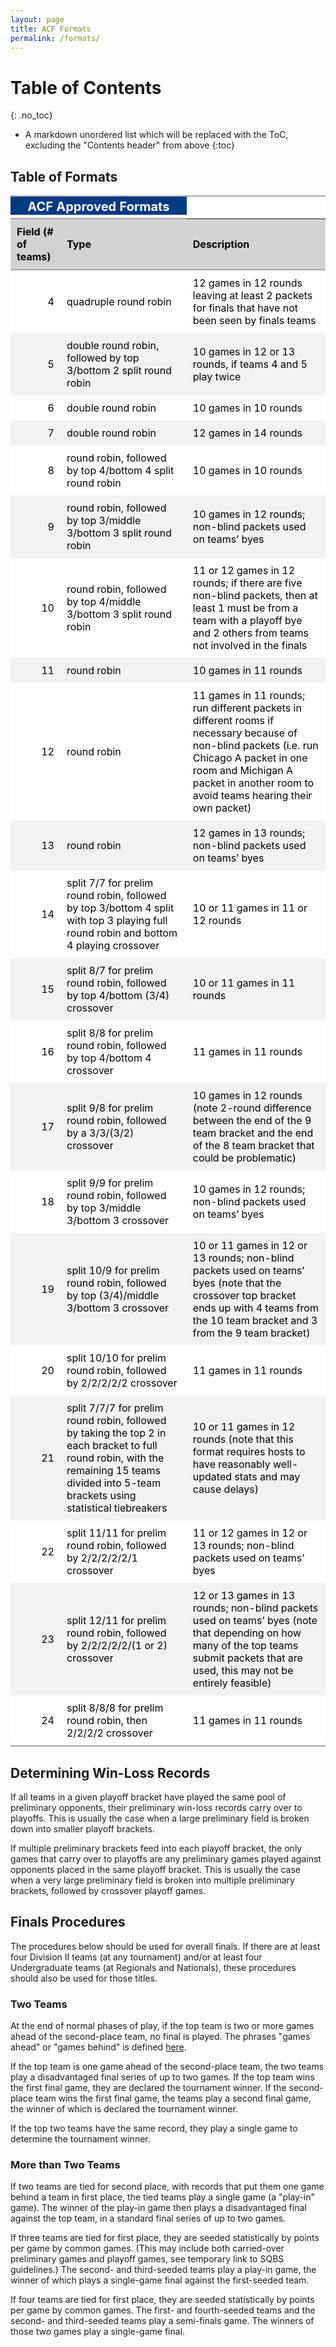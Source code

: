 ```yaml
---
layout: page
title: ACF Formats
permalink: /formats/
---
```

# Table of Contents
{: .no_toc}
* A markdown unordered list which will be replaced with the ToC, excluding the "Contents header" from above
{:toc}

## Table of Formats
<table style="font-family:-apple-system, BlinkMacSystemFont, 'Segoe UI', Roboto, Oxygen, Ubuntu, Cantarell, 'Helvetica Neue', 'Fira Sans', 'Droid Sans', Arial, sans-serif;display:table;border-collapse:collapse;margin-left:auto;margin-right:auto;color:#000000;font-size:16px;background-color:#FFFFFF;width:auto;border-top-style:solid;border-top-width:2px;border-top-color:#A8A8A8;">
<thead>
<tr>
<th colspan='2' style="background-color:#FFFFFF;border-bottom-color:#FFFFFF;color:#000000;font-size:125%;padding-top:4px;padding-bottom:1px;border-bottom-width:0;text-align:center;font-weight:normal;background-color:#023B7F;color:white;font-weight:bolder;">ACF Approved Formats</th>
</tr>
<tr>
<th colspan='2' style="background-color:#FFFFFF;border-bottom-color:#FFFFFF;color:#000000;font-size:85%;padding-top:1px;padding-bottom:4px;border-top-color:#FFFFFF;border-top-width:0;border-bottom-style:solid;border-bottom-width:2px;border-bottom-color:#A8A8A8;text-align:center;font-weight:normal;" ></th>
</tr>
</thead>
<tr>
<th style="color:#000000;background-color:#FFFFFF;font-size:16px;font-weight:initial;vertical-align:middle;padding:10px;margin:10px;background-color:#d1d3d4;text-align:left;font-weight:bold;">Field (# of teams)</th>
<th style="color:#000000;background-color:#FFFFFF;font-size:16px;font-weight:initial;vertical-align:middle;padding:10px;margin:10px;background-color:#d1d3d4;text-align:left;font-weight:bold;">Type</th>
<th style="color:#000000;background-color:#FFFFFF;font-size:16px;font-weight:initial;vertical-align:middle;padding:10px;margin:10px;background-color:#d1d3d4;text-align:left;font-weight:bold;">Description</th>
</tr>
<tbody style="border-top-style:solid;border-top-width:2px;border-top-color:#A8A8A8;border-bottom-style:solid;border-bottom-width:2px;border-bottom-color:#A8A8A8;">
<tr>
<td style="padding:10px;margin:10px;vertical-align:middle;text-align:right;font-variant-numeric:tabular-nums;">4</td>
<td style="padding:10px;margin:10px;vertical-align:middle;text-align:left;">quadruple round robin</td>
<td style="padding:10px;margin:10px;vertical-align:middle;text-align:left;">12 games in 12 rounds leaving at least 2 packets for finals that have not been seen by finals teams</td>
</tr>
<tr>
<td style="background-color:#f2f2f2;padding:10px;margin:10px;vertical-align:middle;text-align:right;font-variant-numeric:tabular-nums;">5</td>
<td style="background-color:#f2f2f2;padding:10px;margin:10px;vertical-align:middle;text-align:left;">double round robin, followed by top 3/bottom 2 split round robin</td>
<td style="background-color:#f2f2f2;padding:10px;margin:10px;vertical-align:middle;text-align:left;">10 games in 12 or 13 rounds, if teams 4 and 5 play twice</td>
</tr>
<tr>
<td style="padding:10px;margin:10px;vertical-align:middle;text-align:right;font-variant-numeric:tabular-nums;">6</td>
<td style="padding:10px;margin:10px;vertical-align:middle;text-align:left;">double round robin</td>
<td style="padding:10px;margin:10px;vertical-align:middle;text-align:left;">10 games in 10 rounds</td>
</tr>
<tr>
<td style="background-color:#f2f2f2;padding:10px;margin:10px;vertical-align:middle;text-align:right;font-variant-numeric:tabular-nums;">7</td>
<td style="background-color:#f2f2f2;padding:10px;margin:10px;vertical-align:middle;text-align:left;">double round robin</td>
<td style="background-color:#f2f2f2;padding:10px;margin:10px;vertical-align:middle;text-align:left;">12 games in 14 rounds</td>
</tr>
<tr>
<td style="padding:10px;margin:10px;vertical-align:middle;text-align:right;font-variant-numeric:tabular-nums;">8</td>
<td style="padding:10px;margin:10px;vertical-align:middle;text-align:left;">round robin, followed by top 4/bottom 4 split round robin</td>
<td style="padding:10px;margin:10px;vertical-align:middle;text-align:left;">10 games in 10 rounds</td>
</tr>
<tr>
<td style="background-color:#f2f2f2;padding:10px;margin:10px;vertical-align:middle;text-align:right;font-variant-numeric:tabular-nums;">9</td>
<td style="background-color:#f2f2f2;padding:10px;margin:10px;vertical-align:middle;text-align:left;">round robin, followed by top 3/middle 3/bottom 3 split round robin</td>
<td style="background-color:#f2f2f2;padding:10px;margin:10px;vertical-align:middle;text-align:left;">10 games in 12 rounds; non-blind packets used on teams’ byes</td>
</tr>
<tr>
<td style="padding:10px;margin:10px;vertical-align:middle;text-align:right;font-variant-numeric:tabular-nums;">10</td>
<td style="padding:10px;margin:10px;vertical-align:middle;text-align:left;">round robin, followed by top 4/middle 3/bottom 3 split round robin</td>
<td style="padding:10px;margin:10px;vertical-align:middle;text-align:left;">11 or 12 games in 12 rounds; if there are five non-blind packets, then at least 1 must be from a team with a playoff bye and 2 others from teams not involved in the finals</td>
</tr>
<tr>
<td style="background-color:#f2f2f2;padding:10px;margin:10px;vertical-align:middle;text-align:right;font-variant-numeric:tabular-nums;">11</td>
<td style="background-color:#f2f2f2;padding:10px;margin:10px;vertical-align:middle;text-align:left;">round robin</td>
<td style="background-color:#f2f2f2;padding:10px;margin:10px;vertical-align:middle;text-align:left;">10 games in 11 rounds</td>
</tr>
<tr>
<td style="padding:10px;margin:10px;vertical-align:middle;text-align:right;font-variant-numeric:tabular-nums;">12</td>
<td style="padding:10px;margin:10px;vertical-align:middle;text-align:left;">round robin</td>
<td style="padding:10px;margin:10px;vertical-align:middle;text-align:left;">11 games in 11 rounds; run different packets in different rooms if necessary because of non-blind packets (i.e. run Chicago A packet in one room and Michigan A packet in another room to avoid teams hearing their own packet)</td>
</tr>
<tr>
<td style="background-color:#f2f2f2;padding:10px;margin:10px;vertical-align:middle;text-align:right;font-variant-numeric:tabular-nums;">13</td>
<td style="background-color:#f2f2f2;padding:10px;margin:10px;vertical-align:middle;text-align:left;">round robin</td>
<td style="background-color:#f2f2f2;padding:10px;margin:10px;vertical-align:middle;text-align:left;">12 games in 13 rounds; non-blind packets used on teams’ byes</td>
</tr>
<tr>
<td style="padding:10px;margin:10px;vertical-align:middle;text-align:right;font-variant-numeric:tabular-nums;">14</td>
<td style="padding:10px;margin:10px;vertical-align:middle;text-align:left;">split 7/7 for prelim round robin, followed by top 3/bottom 4 split with top 3 playing full round robin and bottom 4 playing crossover</td>
<td style="padding:10px;margin:10px;vertical-align:middle;text-align:left;">10 or 11 games in 11 or 12 rounds</td>
</tr>
<tr>
<td style="background-color:#f2f2f2;padding:10px;margin:10px;vertical-align:middle;text-align:right;font-variant-numeric:tabular-nums;">15</td>
<td style="background-color:#f2f2f2;padding:10px;margin:10px;vertical-align:middle;text-align:left;">split 8/7 for prelim round robin, followed by top 4/bottom (3/4) crossover</td>
<td style="background-color:#f2f2f2;padding:10px;margin:10px;vertical-align:middle;text-align:left;">10 or 11 games in 11 rounds</td>
</tr>
<tr>
<td style="padding:10px;margin:10px;vertical-align:middle;text-align:right;font-variant-numeric:tabular-nums;">16</td>
<td style="padding:10px;margin:10px;vertical-align:middle;text-align:left;">split 8/8 for prelim round robin, followed by top 4/bottom 4 crossover</td>
<td style="padding:10px;margin:10px;vertical-align:middle;text-align:left;">11 games in 11 rounds</td>
</tr>
<tr>
<td style="background-color:#f2f2f2;padding:10px;margin:10px;vertical-align:middle;text-align:right;font-variant-numeric:tabular-nums;">17</td>
<td style="background-color:#f2f2f2;padding:10px;margin:10px;vertical-align:middle;text-align:left;">split 9/8 for prelim round robin, followed by a 3/3/(3/2) crossover</td>
<td style="background-color:#f2f2f2;padding:10px;margin:10px;vertical-align:middle;text-align:left;">10 games in 12 rounds (note 2-round difference between the end of the 9 team bracket and the end of the 8 team bracket that could be problematic)</td>
</tr>
<tr>
<td style="padding:10px;margin:10px;vertical-align:middle;text-align:right;font-variant-numeric:tabular-nums;">18</td>
<td style="padding:10px;margin:10px;vertical-align:middle;text-align:left;">split 9/9 for prelim round robin, followed by top 3/middle 3/bottom 3 crossover</td>
<td style="padding:10px;margin:10px;vertical-align:middle;text-align:left;">10 games in 12 rounds; non-blind packets used on teams’ byes</td>
</tr>
<tr>
<td style="background-color:#f2f2f2;padding:10px;margin:10px;vertical-align:middle;text-align:right;font-variant-numeric:tabular-nums;">19</td>
<td style="background-color:#f2f2f2;padding:10px;margin:10px;vertical-align:middle;text-align:left;">split 10/9 for prelim round robin, followed by top (3/4)/middle 3/bottom 3 crossover</td>
<td style="background-color:#f2f2f2;padding:10px;margin:10px;vertical-align:middle;text-align:left;">10 or 11 games in 12 or 13 rounds; non-blind packets used on teams’ byes (note that the crossover top bracket ends up with 4 teams from the 10 team bracket and 3 from the 9 team bracket)</td>
</tr>
<tr>
<td style="padding:10px;margin:10px;vertical-align:middle;text-align:right;font-variant-numeric:tabular-nums;">20</td>
<td style="padding:10px;margin:10px;vertical-align:middle;text-align:left;">split 10/10 for prelim round robin, followed by 2/2/2/2/2 crossover</td>
<td style="padding:10px;margin:10px;vertical-align:middle;text-align:left;">11 games in 11 rounds</td>
</tr>
<tr>
<td style="background-color:#f2f2f2;padding:10px;margin:10px;vertical-align:middle;text-align:right;font-variant-numeric:tabular-nums;">21</td>
<td style="background-color:#f2f2f2;padding:10px;margin:10px;vertical-align:middle;text-align:left;">split 7/7/7 for prelim round robin, followed by taking the top 2 in each bracket to full round robin, with the remaining 15 teams divided into 5-team brackets using statistical tiebreakers</td>
<td style="background-color:#f2f2f2;padding:10px;margin:10px;vertical-align:middle;text-align:left;">10 or 11 games in 12 rounds (note that this format requires hosts to have reasonably well-updated stats and may cause delays)</td>
</tr>
<tr>
<td style="padding:10px;margin:10px;vertical-align:middle;text-align:right;font-variant-numeric:tabular-nums;">22</td>
<td style="padding:10px;margin:10px;vertical-align:middle;text-align:left;">split 11/11 for prelim round robin, followed by 2/2/2/2/2/1 crossover</td>
<td style="padding:10px;margin:10px;vertical-align:middle;text-align:left;">11 or 12 games in 12 or 13 rounds; non-blind packets used on teams’ byes</td>
</tr>
<tr>
<td style="background-color:#f2f2f2;padding:10px;margin:10px;vertical-align:middle;text-align:right;font-variant-numeric:tabular-nums;">23</td>
<td style="background-color:#f2f2f2;padding:10px;margin:10px;vertical-align:middle;text-align:left;">split 12/11 for prelim round robin, followed by 2/2/2/2/2/(1 or 2) crossover</td>
<td style="background-color:#f2f2f2;padding:10px;margin:10px;vertical-align:middle;text-align:left;">12 or 13 games in 13 rounds; non-blind packets used on teams’ byes (note that depending on how many of the top teams submit packets that are used, this may not be entirely feasible)</td>
</tr>
<tr>
<td style="padding:10px;margin:10px;vertical-align:middle;text-align:right;font-variant-numeric:tabular-nums;">24</td>
<td style="padding:10px;margin:10px;vertical-align:middle;text-align:left;">split 8/8/8 for prelim round robin, then 2/2/2/2 crossover</td>
<td style="padding:10px;margin:10px;vertical-align:middle;text-align:left;">11 games in 11 rounds</td>
</tr>
</tbody>
</table>

## Determining Win-Loss Records
 
If all teams in a given playoff bracket have played the same pool of preliminary opponents, their preliminary win-loss records carry over to playoffs. This is usually the case when a large preliminary field is broken down into smaller playoff brackets.

If multiple preliminary brackets feed into each playoff bracket, the only games that carry over to playoffs are any preliminary games played against opponents placed in the same playoff bracket. This is usually the case when a very large preliminary field is broken into multiple preliminary brackets, followed by crossover playoff games.
 
## Finals Procedures
 
The procedures below should be used for overall finals. If there are at least four Division II teams (at any tournament) and/or at least four Undergraduate teams (at Regionals and Nationals), these procedures should also be used for those titles.
 
### Two Teams
 
At the end of normal phases of play, if the top team is two or more games ahead of the second-place team, no final is played. The phrases "games ahead" or "games behind" is defined [here](https://en.wikipedia.org/wiki/Games_behind).
 
If the top team is one game ahead of the second-place team, the two teams play a disadvantaged final series of up to two games. If the top team wins the first final game, they are declared the tournament winner. If the second-place team wins the first final game, the teams play a second final game, the winner of which is declared the tournament winner.
 
If the top two teams have the same record, they play a single game to determine the tournament winner.
 
### More than Two Teams
 
If two teams are tied for second place, with records that put them one game behind a team in first place, the tied teams play a single game (a "play-in" game). The winner of the play-in game then plays a disadvantaged final against the top team, in a standard final series of up to two games.
 
If three teams are tied for first place, they are seeded statistically by points per game by common games. (This may include both carried-over preliminary games and playoff games, see temporary link to SQBS guidelines.) The second- and third-seeded teams play a play-in game, the winner of which plays a single-game final against the first-seeded team.

If four teams are tied for first place, they are seeded statistically by points per game by common games. The first- and fourth-seeded teams and the second- and third-seeded teams play a semi-finals game. The winners of those two games play a single-game final.